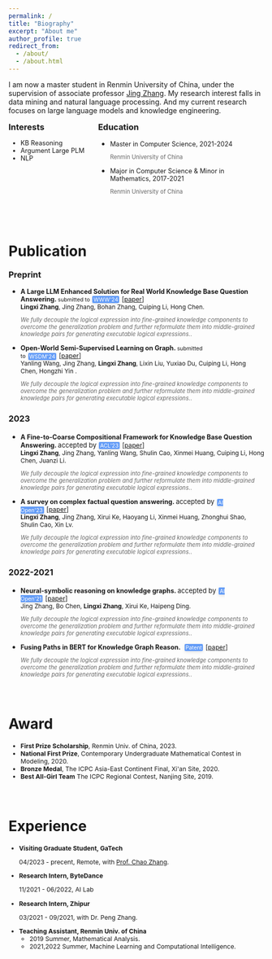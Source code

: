 ```yaml
---
permalink: /
title: "Biography"
excerpt: "About me"
author_profile: true
redirect_from: 
  - /about/
  - /about.html
---
```

I am now a master student in Renmin University of China, under the supervision of associate professor [Jing Zhang](https://xiaojingzi.github.io/). My research interest falls in data mining and natural language processing. And my current research focuses on large language models and knowledge engineering.

<div style="height:130px">
	<div style="width:35%;float:left;">
		<h3 style="margin:0rem;">Interests</h3>
		<ul>
			<li style="font-size:0.9em;">KB Reasoning</li>
			<li style="font-size:0.9em;">Argument Large PLM</li>
			<li style="font-size:0.9em;">NLP</li>
		</ul>
	</div><div style="width:65%;float:right;">
		<h3 style="margin:0rem;">Education</h3>
		<ul class="ul-edu fa-ul mb-0">
			<li>
				<i class="fa-li fas fa-graduation-cap"></i>
				<div>
					<p style="font-size:0.9em;margin:0rem;">Master in Computer Science, 2021-2024</p>
					<p style="font-size:0.8em;color:rgba(0,0,0,.6)">Renmin University of China</p>
				</div>
			</li>
			<li>
				<i class="fa-li fas fa-graduation-cap"></i>
				<div>
					<p style="font-size:0.9em;margin:0rem;">Major in Computer Science &amp; Minor in Mathematics, 2017-2021</p>
					<p style="font-size:0.8em;color:rgba(0,0,0,.6)">Renmin University of China</p>
				</div>
			</li>
		</ul>
	</div>
</div>
<style>
.conference{
    color: #fff;
    background-color:rgba(48, 125, 246, 0.75);
    border-radius: 0.12rem;
    box-shadow: 0 2px 5px 0 rgba(0,0,0,0.06), 0 2px 10px 0 rgba(0,0,0,0.06);
    padding: 0.05em 0.2em;
    margin-right: 5px;
    margin-left: 5px;
    font-size:0.85em;
}
</style>

<br/><br/><span id="Publications">Publication</span>
======
<div>
<h3 style="margin:0rem;">Preprint</h3>
<ul>
    <li>
        <p style="font-size:0.9em;margin:0rem;"><strong>A Large LLM Enhanced Solution for Real World Knowledge Base Question Answering. </strong><span style="font-size:0.85em">submitted to</span><span class="conference">WWW'24</span>[<a href="https://arxiv.org/pdf/2305.08845" target="_blank">paper</a>]</p>
        <p style="font-size:0.85em;margin:0rem;"><strong>Lingxi Zhang</strong>, Jing Zhang, Bohan Zhang,  Cuiping Li, Hong Chen.</p>
        <p style="font-size:0.8em;color:rgba(0,0,0,.6)">
          <i>We fully decouple the logical expression into fine-grained knowledge components to overcome the generalization problem and further reformulate them into middle-grained knowledge pairs for generating executable logical expressions.</i>.
          <br>
      	</p>
    </li>
    <li>
        <p style="font-size:0.9em;margin:0rem;"><strong>Open-World Semi-Supervised Learning on
Graph. </strong><span style="font-size:0.85em">submitted to</span><span class="conference">WSDM'24</span>[<a href="https://arxiv.org/pdf/2305.08845" target="_blank">paper</a>]</p>
        <p style="font-size:0.85em;margin:0rem;">Yanling Wang, Jing Zhang, <strong>Lingxi Zhang</strong>,  Lixin Liu, Yuxiao Du, Cuiping Li, Hong Chen, Hongzhi Yin .</p>
        <p style="font-size:0.8em;color:rgba(0,0,0,.6)">
          <i>We fully decouple the logical expression into fine-grained knowledge components to overcome the generalization problem and further reformulate them into middle-grained knowledge pairs for generating executable logical expressions.</i>.
          <br>
      	</p>
    </li>
</ul>
<h3>2023</h3>
<ul>
    <li>
        <p style="font-size:0.9em;margin:0rem;"><strong>A Fine-to-Coarse Compositional Framework for Knowledge Base Question Answering. </strong><span style="font-size:13px">accepted by</span><span class="conference">ACL'23</span>[<a href="https://arxiv.org/pdf/2305.08845" target="_blank">paper</a>]</p>
        <p style="font-size:0.85em;margin:0rem;"><strong>Lingxi Zhang</strong>, Jing Zhang, Yanling Wang, Shulin Cao, Xinmei Huang, Cuiping Li, Hong Chen, Juanzi Li.</p>
        <p style="font-size:0.8em;color:rgba(0,0,0,.6)">
          <i>We fully decouple the logical expression into fine-grained knowledge components to overcome the generalization problem and further reformulate them into middle-grained knowledge pairs for generating executable logical expressions.</i>.
          <br>
      	</p>
    </li>
    <li>
        <p style="font-size:0.9em;margin:0rem;"><strong>A survey on complex factual question answering. </strong><span style="font-size:13px">accepted by</span><span class="conference">AI Open'23</span>[<a href="https://arxiv.org/pdf/2305.08845" target="_blank">paper</a>]</p>
        <p style="font-size:0.85em;margin:0rem;"><strong>Lingxi Zhang</strong>, Jing Zhang, Xirui Ke, Haoyang Li, Xinmei Huang, Zhonghui Shao, Shulin Cao, Xin Lv.</p>
        <p style="font-size:0.8em;color:rgba(0,0,0,.6)">
          <i>We fully decouple the logical expression into fine-grained knowledge components to overcome the generalization problem and further reformulate them into middle-grained knowledge pairs for generating executable logical expressions.</i>.
          <br>
      	</p>
    </li>
</ul>
<h3>2022-2021</h3>
<ul>
    <li>
        <p style="font-size:0.9em;margin:0rem;"><strong>Neural-symbolic reasoning on knowledge graphs. </strong><span style="font-size:13px">accepted by</span><span class="conference">AI Open'21</span>[<a href="https://arxiv.org/pdf/2305.08845" target="_blank">paper</a>]</p>
        <p style="font-size:0.85em;margin:0rem;">Jing Zhang, Bo Chen, <strong>Lingxi Zhang</strong>, Xirui Ke, Haipeng Ding.</p>
        <p style="font-size:0.8em;color:rgba(0,0,0,.6)">
          <i>We fully decouple the logical expression into fine-grained knowledge components to overcome the generalization problem and further reformulate them into middle-grained knowledge pairs for generating executable logical expressions.</i>.
          <br>
      	</p>
    </li>
    <li>
        <p style="font-size:0.9em;margin:0rem;"><strong>Fusing Paths in BERT for Knowledge Graph Reason. </strong><span class="conference">Patent</span>[<a href="https://arxiv.org/pdf/2305.08845" target="_blank">paper</a>]</p>
        <p style="font-size:0.8em;color:rgba(0,0,0,.6)">
          <i>We fully decouple the logical expression into fine-grained knowledge components to overcome the generalization problem and further reformulate them into middle-grained knowledge pairs for generating executable logical expressions.</i>.
          <br>
      	</p>
    </li>
</ul>
</div>

<br/><span id="Award">Award</span>
======
<div>
	<ul>
		<li style="font-size:0.87em;margin:0rem;"><strong>First Prize Scholarship</strong>, Renmin Univ. of China, 2023.</li>
		<li style="font-size:0.87em;margin:0rem;"><strong>National First Prize</strong>, Contemporary Undergraduate Mathematical Contest in Modeling, 2020.</li>
		<li style="font-size:0.87em;margin:0rem;"><strong>Bronze Medal</strong>, The ICPC Asia-East Continent Final, Xi'an Site, 2020.</li>
		<li style="font-size:0.87em;margin:0rem;"><strong>Best All-Girl Team</strong> The ICPC Regional Contest, Nanjing Site, 2019.</li>
	</ul>
</div>

<br/><span id="Experience">Experience</span>
====
<div style="font-size:0.87em;">
	<ul>
	  <li>
	    <strong>Visiting Graduate Student, GaTech</strong>
	    <p>
	      04/2023 - precent, Remote, with <a href="http://chaozhang.org/" target="_blank">Prof. Chao Zhang</a>.
	    </p>
	  </li>
	  <li>
	    <strong>Research Intern, ByteDance</strong>
	    <p>
	      11/2021 - 06/2022, AI Lab
	    </p>
	  </li>
	  <li>
	    <strong>Research Intern, Zhipur</strong>
	    <p>
	      03/2021 - 09/2021, with Dr. Peng Zhang.
	    </p>
	  </li>
	  <li>
	    <strong>Teaching Assistant, Renmin Univ. of China</strong>
	      <ul>
	        <li>2019 Summer, Mathematical Analysis.</li>
	        <li>2021,2022 Summer, Machine Learning and Computational Intelligence.</li>
	      </ul>
	  </li>
	</ul>
</div>
